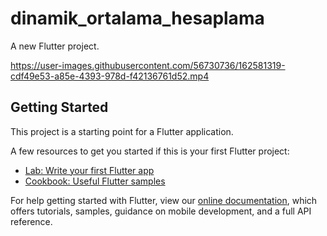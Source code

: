 # dinamik_ortalama_hesaplama

A new Flutter project.

https://user-images.githubusercontent.com/56730736/162581319-cdf49e53-a85e-4393-978d-f42136761d52.mp4

## Getting Started

This project is a starting point for a Flutter application.

A few resources to get you started if this is your first Flutter project:

- [Lab: Write your first Flutter app](https://flutter.dev/docs/get-started/codelab)
- [Cookbook: Useful Flutter samples](https://flutter.dev/docs/cookbook)

For help getting started with Flutter, view our
[online documentation](https://flutter.dev/docs), which offers tutorials,
samples, guidance on mobile development, and a full API reference.
